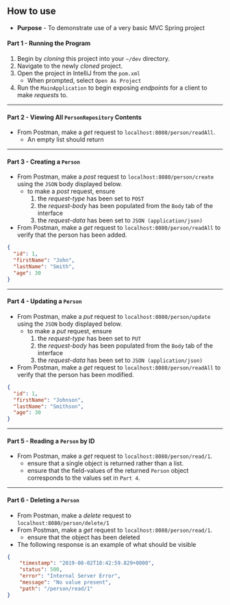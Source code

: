 ## How to use
* **Purpose** - To demonstrate use of a very basic MVC Spring project


#### Part 1 - Running the Program
1. Begin by _cloning_ this project into your `~/dev` directory.
2. Navigate to the newly _cloned_ project.
3. Open the project in IntelliJ from the `pom.xml`
    * When prompted, select `Open As Project`
4. Run the `MainApplication` to begin exposing _endpoints_ for a client to make _requests_ to.
 



<hr>

#### Part 2 - Viewing All `PersonRepository` Contents
* From Postman, make a _get_ request to `localhost:8080/person/readAll`.
    * An empty list should return





<hr>

#### Part 3 - Creating a `Person`
* From Postman, make a _post_ request to `localhost:8080/person/create` using the `JSON` body displayed below.
    * to make a _post_ request, ensure
        1. the _request-type_ has been set to `POST`
        2. the _request-body_ has been populated from the `Body` tab of the interface
        3. the _request-data_ has been set to `JSON (application/json)`
* From Postman, make a _get_ request to `localhost:8080/person/readAll` to verify that the person has been added.

```JSON
{
  "id": 1,
  "firstName": "John",
  "lastName": "Smith",
  "age": 30
}
```








<hr>

#### Part 4 - Updating a `Person`
* From Postman, make a _put_ request to `localhost:8080/person/update` using the `JSON` body displayed below.
    * to make a _put_ request, ensure
        1. the _request-type_ has been set to `PUT`
        2. the _request-body_ has been populated from the `Body` tab of the interface
        3. the _request-data_ has been set to `JSON (application/json)`
* From Postman, make a _get_ request to `localhost:8080/person/readAll` to verify that the person has been modified.


```JSON
{
  "id": 1,
  "firstName": "Johnson",
  "lastName": "Smithson",
  "age": 30
}
```








<hr>

#### Part 5 - Reading a `Person` by ID
* From Postman, make a _get_ request to `localhost:8080/person/read/1`.
    * ensure that a single object is returned rather than a list. 
    * ensure that the field-values of the returned `Person` object corresponds to the values set in `Part 4`.










<hr>

#### Part 6 - Deleting a `Person`
* From Postman, make a _delete_ request to `localhost:8080/person/delete/1`
* From Postman, make a _get_ request to `localhost:8080/person/read/1`.
    * ensure that the object has been deleted
* The following response is an example of what should be visible

```JSON
{
    "timestamp": "2019-08-02T18:42:59.829+0000",
    "status": 500,
    "error": "Internal Server Error",
    "message": "No value present",
    "path": "/person/read/1"
}
```
